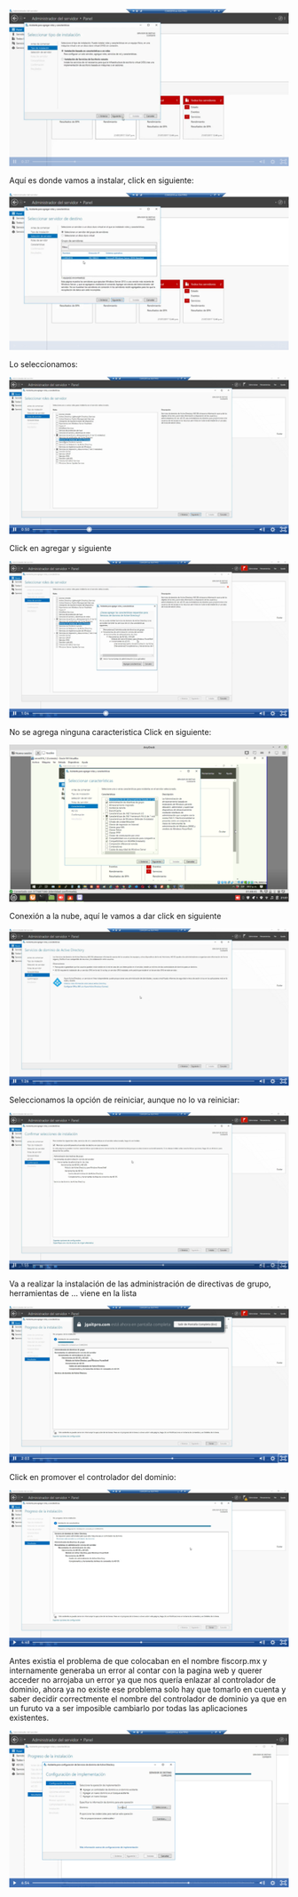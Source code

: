 
![alt text](image-23.png)

Aquí es donde vamos a instalar, click en siguiente:

![alt text](image-24.png)

Lo seleccionamos:

![alt text](image-25.png)

Click en agregar y siguiente

![alt text](image-26.png)

No se agrega ninguna caracteristica Click en siguiente:

![alt text](image-27.png)

Conexión a la nube, aquí le vamos a dar click en siguiente

![alt text](image-28.png)

Seleccionamos la opción de reiniciar, aunque no lo va reiniciar:

![alt text](image-29.png)

Va a realizar la instalación  de las administración de directivas de grupo, herramientas de … viene en la lista

![alt text](image-30.png)

Click en promover el controlador del dominio:

![alt text](image-31.png)

Antes existia el problema de que colocaban en el nombre fiscorp.mx y internamente generaba un error al contar con la pagina web y querer acceder no arrojaba un error ya que nos quería enlazar al controlador de dominio, ahora ya no existe ese problema solo hay que tomarlo en cuenta y saber decidir correctmente el nombre del controlador de dominio ya que en un furuto va a ser imposible cambiarlo por todas las aplicaciones existentes.

![alt text](image-32.png)